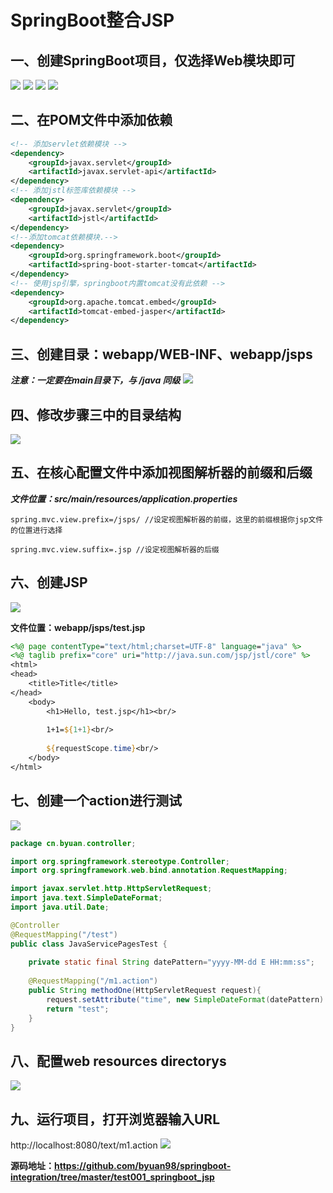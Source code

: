 # SpringBoot整合JSP

## 一、创建SpringBoot项目，仅选择Web模块即可
![](https://img2020.cnblogs.com/blog/1908772/202107/1908772-20210702221900000-792891886.png)
![](https://img2020.cnblogs.com/blog/1908772/202107/1908772-20210702221906913-1232062031.png)
![](https://img2020.cnblogs.com/blog/1908772/202107/1908772-20210702221911658-741798323.png)
![](https://img2020.cnblogs.com/blog/1908772/202107/1908772-20210702221920552-1251331918.png)

## 二、在POM文件中添加依赖

~~~xml
<!-- 添加servlet依赖模块 -->
<dependency>
    <groupId>javax.servlet</groupId>
    <artifactId>javax.servlet-api</artifactId>
</dependency>
<!-- 添加jstl标签库依赖模块 -->
<dependency>
    <groupId>javax.servlet</groupId>
    <artifactId>jstl</artifactId>
</dependency>
<!--添加tomcat依赖模块.-->
<dependency>
    <groupId>org.springframework.boot</groupId>
    <artifactId>spring-boot-starter-tomcat</artifactId>
</dependency>
<!-- 使用jsp引擎，springboot内置tomcat没有此依赖 -->
<dependency>
    <groupId>org.apache.tomcat.embed</groupId>
    <artifactId>tomcat-embed-jasper</artifactId>
</dependency>
~~~

## 三、创建目录：webapp/WEB-INF、webapp/jsps
***注意：一定要在main目录下，与 /java 同级***
![](https://img2020.cnblogs.com/blog/1908772/202107/1908772-20210702222051355-1639968669.png)

## 四、修改步骤三中的目录结构
![](https://img2020.cnblogs.com/blog/1908772/202107/1908772-20210702222113317-1504301400.png)

## 五、在核心配置文件中添加视图解析器的前缀和后缀

***文件位置：src/main/resources/application.properties***

~~~properties
spring.mvc.view.prefix=/jsps/ //设定视图解析器的前缀，这里的前缀根据你jsp文件的位置进行选择

spring.mvc.view.suffix=.jsp //设定视图解析器的后缀
~~~

## 六、创建JSP

![](https://img2020.cnblogs.com/blog/1908772/202107/1908772-20210702222711619-717927670.png)

**文件位置：webapp/jsps/test.jsp**

~~~jsp
<%@ page contentType="text/html;charset=UTF-8" language="java" %>
<%@ taglib prefix="core" uri="http://java.sun.com/jsp/jstl/core" %>
<html>
<head>
    <title>Title</title>
</head>
    <body>
        <h1>Hello, test.jsp</h1><br/>
        
        1+1=${1+1}<br/>
        
        ${requestScope.time}<br/>
    </body>
</html>
~~~

## 七、创建一个action进行测试
![](https://img2020.cnblogs.com/blog/1908772/202107/1908772-20210702222142161-718818032.png)

~~~java
package cn.byuan.controller;

import org.springframework.stereotype.Controller;
import org.springframework.web.bind.annotation.RequestMapping;

import javax.servlet.http.HttpServletRequest;
import java.text.SimpleDateFormat;
import java.util.Date;

@Controller
@RequestMapping("/test")
public class JavaServicePagesTest {
    
    private static final String datePattern="yyyy-MM-dd E HH:mm:ss";
    
    @RequestMapping("/m1.action")
    public String methodOne(HttpServletRequest request){
        request.setAttribute("time", new SimpleDateFormat(datePattern).format(new Date()));
        return "test";
    }
}
~~~

## 八、配置web resources directorys
![](https://img2020.cnblogs.com/blog/1908772/202107/1908772-20210702222155077-473393612.png)

## 九、运行项目，打开浏览器输入URL
http://localhost:8080/text/m1.action
![](https://img2020.cnblogs.com/blog/1908772/202107/1908772-20210702222415034-422709856.png)

**源码地址：https://github.com/byuan98/springboot-integration/tree/master/test001_springboot_jsp**